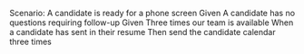 Scenario: A candidate is ready for a phone screen
  Given A candidate has no questions requiring follow-up
  Given Three times our team is available
  When a candidate has sent in their resume
  Then send the candidate calendar three times
